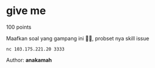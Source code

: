 # give me
100 points

Maafkan soal yang gampang ini 🙏🏻, probset nya skill issue

`nc 103.175.221.20 3333`

Author: **anakamah**


